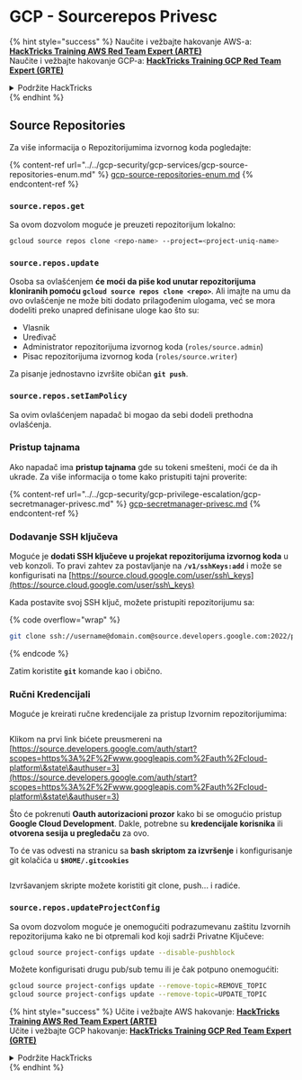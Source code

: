 # GCP - Sourcerepos Privesc

{% hint style="success" %}
Naučite i vežbajte hakovanje AWS-a: <img src="/.gitbook/assets/image.png" alt="" data-size="line">[**HackTricks Training AWS Red Team Expert (ARTE)**](https://training.hacktricks.xyz/courses/arte)<img src="/.gitbook/assets/image.png" alt="" data-size="line">\
Naučite i vežbajte hakovanje GCP-a: <img src="/.gitbook/assets/image (2).png" alt="" data-size="line">[**HackTricks Training GCP Red Team Expert (GRTE)**<img src="/.gitbook/assets/image (2).png" alt="" data-size="line">](https://training.hacktricks.xyz/courses/grte)

<details>

<summary>Podržite HackTricks</summary>

* Proverite [**planove pretplate**](https://github.com/sponsors/carlospolop)!
* **Pridružite se** 💬 [**Discord grupi**](https://discord.gg/hRep4RUj7f) ili [**telegram grupi**](https://t.me/peass) ili nas **pratite** na **Twitteru** 🐦 [**@hacktricks\_live**](https://twitter.com/hacktricks\_live)**.**
* **Podelite hakovanje trikova slanjem PR-ova na** [**HackTricks**](https://github.com/carlospolop/hacktricks) i [**HackTricks Cloud**](https://github.com/carlospolop/hacktricks-cloud) github repozitorijume.

</details>
{% endhint %}

## Source Repositories

Za više informacija o Repozitorijumima izvornog koda pogledajte:

{% content-ref url="../../gcp-security/gcp-services/gcp-source-repositories-enum.md" %}
[gcp-source-repositories-enum.md](../../gcp-security/gcp-services/gcp-source-repositories-enum.md)
{% endcontent-ref %}

### `source.repos.get`

Sa ovom dozvolom moguće je preuzeti repozitorijum lokalno:
```bash
gcloud source repos clone <repo-name> --project=<project-uniq-name>
```
### `source.repos.update`

Osoba sa ovlašćenjem **će moći da piše kod unutar repozitorijuma kloniranih pomoću `gcloud source repos clone <repo>`**. Ali imajte na umu da ovo ovlašćenje ne može biti dodato prilagođenim ulogama, već se mora dodeliti preko unapred definisane uloge kao što su:

* Vlasnik
* Uređivač
* Administrator repozitorijuma izvornog koda (`roles/source.admin`)
* Pisac repozitorijuma izvornog koda (`roles/source.writer`)

Za pisanje jednostavno izvršite običan **`git push`**.

### `source.repos.setIamPolicy`

Sa ovim ovlašćenjem napadač bi mogao da sebi dodeli prethodna ovlašćenja.

### Pristup tajnama

Ako napadač ima **pristup tajnama** gde su tokeni smešteni, moći će da ih ukrade. Za više informacija o tome kako pristupiti tajni proverite:

{% content-ref url="../../gcp-security/gcp-privilege-escalation/gcp-secretmanager-privesc.md" %}
[gcp-secretmanager-privesc.md](../../gcp-security/gcp-privilege-escalation/gcp-secretmanager-privesc.md)
{% endcontent-ref %}

### Dodavanje SSH ključeva

Moguće je **dodati SSH ključeve u projekat repozitorijuma izvornog koda** u veb konzoli. To pravi zahtev za postavljanje na **`/v1/sshKeys:add`** i može se konfigurisati na [https://source.cloud.google.com/user/ssh\_keys](https://source.cloud.google.com/user/ssh\_keys)

Kada postavite svoj SSH ključ, možete pristupiti repozitorijumu sa:

{% code overflow="wrap" %}
```bash
git clone ssh://username@domain.com@source.developers.google.com:2022/p/<proj-name>/r/<repo-name>
```
{% endcode %}

Zatim koristite **`git`** komande kao i obično.

### Ručni Kredencijali

Moguće je kreirati ručne kredencijale za pristup Izvornim repozitorijumima:

<figure><img src="../../../.gitbook/assets/image (135).png" alt=""><figcaption></figcaption></figure>

Klikom na prvi link bićete preusmereni na [https://source.developers.google.com/auth/start?scopes=https%3A%2F%2Fwww.googleapis.com%2Fauth%2Fcloud-platform\&state\&authuser=3](https://source.developers.google.com/auth/start?scopes=https%3A%2F%2Fwww.googleapis.com%2Fauth%2Fcloud-platform\&state\&authuser=3)

Što će pokrenuti **Oauth autorizacioni prozor** kako bi se omogućio pristup **Google Cloud Development**. Dakle, potrebne su **kredencijale korisnika** ili **otvorena sesija u pregledaču** za ovo.

To će vas odvesti na stranicu sa **bash skriptom za izvršenje** i konfigurisanje git kolačića u **`$HOME/.gitcookies`**

<figure><img src="../../../.gitbook/assets/image (134).png" alt=""><figcaption></figcaption></figure>

Izvršavanjem skripte možete koristiti git clone, push... i radiće.

### `source.repos.updateProjectConfig`

Sa ovom dozvolom moguće je onemogućiti podrazumevanu zaštitu Izvornih repozitorijuma kako ne bi otpremali kod koji sadrži Privatne Ključeve:
```bash
gcloud source project-configs update --disable-pushblock
```
Možete konfigurisati drugu pub/sub temu ili je čak potpuno onemogućiti:
```bash
gcloud source project-configs update --remove-topic=REMOVE_TOPIC
gcloud source project-configs update --remove-topic=UPDATE_TOPIC
```
{% hint style="success" %}
Učite i vežbajte AWS hakovanje: <img src="/.gitbook/assets/image.png" alt="" data-size="line">[**HackTricks Training AWS Red Team Expert (ARTE)**](https://training.hacktricks.xyz/courses/arte)<img src="/.gitbook/assets/image.png" alt="" data-size="line">\
Učite i vežbajte GCP hakovanje: <img src="/.gitbook/assets/image (2).png" alt="" data-size="line">[**HackTricks Training GCP Red Team Expert (GRTE)**<img src="/.gitbook/assets/image (2).png" alt="" data-size="line">](https://training.hacktricks.xyz/courses/grte)

<details>

<summary>Podržite HackTricks</summary>

* Proverite [**planove pretplate**](https://github.com/sponsors/carlospolop)!
* **Pridružite se** 💬 [**Discord grupi**](https://discord.gg/hRep4RUj7f) ili [**telegram grupi**](https://t.me/peass) ili nas **pratite** na **Twitteru** 🐦 [**@hacktricks\_live**](https://twitter.com/hacktricks\_live)**.**
* **Podelite hakovanje trikove slanjem PR-ova na** [**HackTricks**](https://github.com/carlospolop/hacktricks) i [**HackTricks Cloud**](https://github.com/carlospolop/hacktricks-cloud) github repozitorijume.

</details>
{% endhint %}

